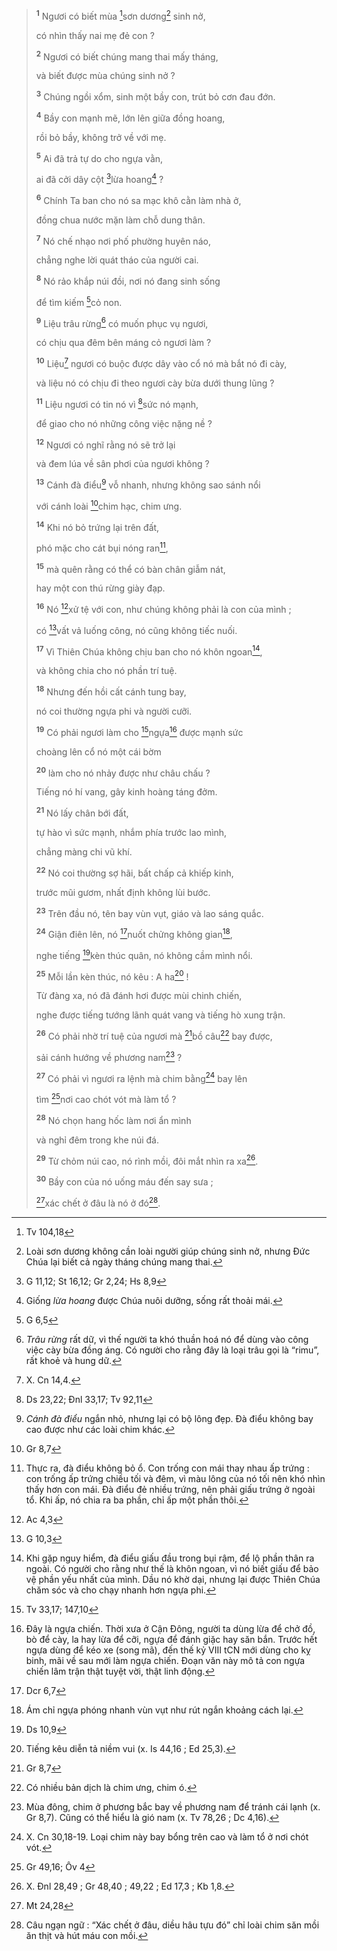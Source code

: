 > <sup><b>1</b></sup> Ngươi có biết mùa [^1@-72c81fdf-58aa-449f-81ea-c11f1bf43080]sơn dương[^1-72c81fdf-58aa-449f-81ea-c11f1bf43080] sinh nở,
>
> có nhìn thấy nai mẹ đẻ con ?
>
> <sup><b>2</b></sup> Ngươi có biết chúng mang thai mấy tháng,
>
> và biết được mùa chúng sinh nở ?
>
> <sup><b>3</b></sup> Chúng ngồi xổm, sinh một bầy con, trút bỏ cơn đau đớn.
>
> <sup><b>4</b></sup> Bầy con mạnh mẽ, lớn lên giữa đồng hoang,
>
> rồi bỏ bầy, không trở về với mẹ.
>
> <sup><b>5</b></sup> Ai đã trả tự do cho ngựa vằn,
>
> ai đã cởi dây cột [^2@-72c81fdf-58aa-449f-81ea-c11f1bf43080]lừa hoang[^2-72c81fdf-58aa-449f-81ea-c11f1bf43080] ?
>
> <sup><b>6</b></sup> Chính Ta ban cho nó sa mạc khô cằn làm nhà ở,
>
> đồng chua nước mặn làm chỗ dung thân.
>
> <sup><b>7</b></sup> Nó chế nhạo nơi phố phường huyên náo,
>
> chẳng nghe lời quát tháo của người cai.
>
> <sup><b>8</b></sup> Nó rảo khắp núi đồi, nơi nó đang sinh sống
>
> để tìm kiếm [^3@-72c81fdf-58aa-449f-81ea-c11f1bf43080]cỏ non.
>
> <sup><b>9</b></sup> Liệu trâu rừng[^3-72c81fdf-58aa-449f-81ea-c11f1bf43080] có muốn phục vụ ngươi,
>
> có chịu qua đêm bên máng cỏ ngươi làm ?
>
> <sup><b>10</b></sup> Liệu[^4-72c81fdf-58aa-449f-81ea-c11f1bf43080] ngươi có buộc được dây vào cổ nó mà bắt nó đi cày,
>
> và liệu nó có chịu đi theo ngươi cày bừa dưới thung lũng ?
>
> <sup><b>11</b></sup> Liệu ngươi có tin nó vì [^4@-72c81fdf-58aa-449f-81ea-c11f1bf43080]sức nó mạnh,
>
> để giao cho nó những công việc nặng nề ?
>
> <sup><b>12</b></sup> Ngươi có nghĩ rằng nó sẽ trở lại
>
> và đem lúa về sân phơi của ngươi không ?
>
> <sup><b>13</b></sup> Cánh đà điểu[^5-72c81fdf-58aa-449f-81ea-c11f1bf43080] vỗ nhanh, nhưng không sao sánh nổi
>
> với cánh loài [^5@-72c81fdf-58aa-449f-81ea-c11f1bf43080]chim hạc, chim ưng.
>
> <sup><b>14</b></sup> Khi nó bỏ trứng lại trên đất,
>
> phó mặc cho cát bụi nóng ran[^6-72c81fdf-58aa-449f-81ea-c11f1bf43080],
>
> <sup><b>15</b></sup> mà quên rằng có thể có bàn chân giẫm nát,
>
> hay một con thú rừng giày đạp.
>
> <sup><b>16</b></sup> Nó [^6@-72c81fdf-58aa-449f-81ea-c11f1bf43080]xử tệ với con, như chúng không phải là con của mình ;
>
> có [^7@-72c81fdf-58aa-449f-81ea-c11f1bf43080]vất vả luống công, nó cũng không tiếc nuối.
>
> <sup><b>17</b></sup> Vì Thiên Chúa không chịu ban cho nó khôn ngoan[^7-72c81fdf-58aa-449f-81ea-c11f1bf43080],
>
> và không chia cho nó phần trí tuệ.
>
> <sup><b>18</b></sup> Nhưng đến hồi cất cánh tung bay,
>
> nó coi thường ngựa phi và người cưỡi.
>
> <sup><b>19</b></sup> Có phải ngươi làm cho [^8@-72c81fdf-58aa-449f-81ea-c11f1bf43080]ngựa[^8-72c81fdf-58aa-449f-81ea-c11f1bf43080] được mạnh sức
>
> choàng lên cổ nó một cái bờm
>
> <sup><b>20</b></sup> làm cho nó nhảy được như châu chấu ?
>
> Tiếng nó hí vang, gây kinh hoàng táng đởm.
>
> <sup><b>21</b></sup> Nó lấy chân bới đất,
>
> tự hào vì sức mạnh, nhắm phía trước lao mình,
>
> chẳng màng chi vũ khí.
>
> <sup><b>22</b></sup> Nó coi thường sợ hãi, bất chấp cả khiếp kinh,
>
> trước mũi gươm, nhất định không lùi bước.
>
> <sup><b>23</b></sup> Trên đầu nó, tên bay vùn vụt, giáo và lao sáng quắc.
>
> <sup><b>24</b></sup> Giận điên lên, nó [^9@-72c81fdf-58aa-449f-81ea-c11f1bf43080]nuốt chửng không gian[^9-72c81fdf-58aa-449f-81ea-c11f1bf43080],
>
> nghe tiếng [^10@-72c81fdf-58aa-449f-81ea-c11f1bf43080]kèn thúc quân, nó không cầm mình nổi.
>
> <sup><b>25</b></sup> Mỗi lần kèn thúc, nó kêu : A ha[^10-72c81fdf-58aa-449f-81ea-c11f1bf43080] !
>
> Từ đàng xa, nó đã đánh hơi được mùi chinh chiến,
>
> nghe được tiếng tướng lãnh quát vang và tiếng hò xung trận.
>
> <sup><b>26</b></sup> Có phải nhờ trí tuệ của ngươi mà [^11@-72c81fdf-58aa-449f-81ea-c11f1bf43080]bồ câu[^11-72c81fdf-58aa-449f-81ea-c11f1bf43080] bay được,
>
> sải cánh hướng về phương nam[^12-72c81fdf-58aa-449f-81ea-c11f1bf43080] ?
>
> <sup><b>27</b></sup> Có phải vì ngươi ra lệnh mà chim bằng[^13-72c81fdf-58aa-449f-81ea-c11f1bf43080] bay lên
>
> tìm [^12@-72c81fdf-58aa-449f-81ea-c11f1bf43080]nơi cao chót vót mà làm tổ ?
>
> <sup><b>28</b></sup> Nó chọn hang hốc làm nơi ẩn mình
>
> và nghỉ đêm trong khe núi đá.
>
> <sup><b>29</b></sup> Từ chỏm núi cao, nó rình mồi, đôi mắt nhìn ra xa[^14-72c81fdf-58aa-449f-81ea-c11f1bf43080].
>
> <sup><b>30</b></sup> Bầy con của nó uống máu đến say sưa ;
>
> [^13@-72c81fdf-58aa-449f-81ea-c11f1bf43080]xác chết ở đâu là nó ở đó[^15-72c81fdf-58aa-449f-81ea-c11f1bf43080].

[^1-72c81fdf-58aa-449f-81ea-c11f1bf43080]: Loài sơn dương không cần loài người giúp chúng sinh nở, nhưng Đức Chúa lại biết cả ngày tháng chúng mang thai.

[^2-72c81fdf-58aa-449f-81ea-c11f1bf43080]: Giống _lừa hoang_ được Chúa nuôi dưỡng, sống rất thoải mái.

[^3-72c81fdf-58aa-449f-81ea-c11f1bf43080]: _Trâu rừng_ rất dữ, vì thế người ta khó thuần hoá nó để dùng vào công việc cày bừa đồng áng. Có người cho rằng đây là loại trâu gọi là “rimu”, rất khoẻ và hung dữ.

[^4-72c81fdf-58aa-449f-81ea-c11f1bf43080]: X. Cn 14,4.

[^5-72c81fdf-58aa-449f-81ea-c11f1bf43080]: _Cánh đà điểu_ ngắn nhỏ, nhưng lại có bộ lông đẹp. Đà điểu không bay cao được như các loài chim khác.

[^6-72c81fdf-58aa-449f-81ea-c11f1bf43080]: Thực ra, đà điểu không bỏ ổ. Con trống con mái thay nhau ấp trứng : con trống ấp trứng chiều tối và đêm, vì màu lông của nó tối nên khó nhìn thấy hơn con mái. Đà điểu đẻ nhiều trứng, nên phải giấu trứng ở ngoài tổ. Khi ấp, nó chia ra ba phần, chỉ ấp một phần thôi.

[^7-72c81fdf-58aa-449f-81ea-c11f1bf43080]: Khi gặp nguy hiểm, đà điểu giấu đầu trong bụi rậm, để lộ phần thân ra ngoài. Có người cho rằng như thế là khôn ngoan, vì nó biết giấu để bảo vệ phần yếu nhất của mình. Dầu nó khờ dại, nhưng lại được Thiên Chúa chăm sóc và cho chạy nhanh hơn ngựa phi.

[^8-72c81fdf-58aa-449f-81ea-c11f1bf43080]: Đây là ngựa chiến. Thời xưa ở Cận Đông, người ta dùng lừa để chở đồ, bò để cày, la hay lừa để cỡi, ngựa để đánh giặc hay săn bắn. Trước hết ngựa dùng để kéo xe (song mã), đến thế kỷ VIII tCN mới dùng cho kỵ binh, mãi về sau mới làm ngựa chiến. Đoạn văn này mô tả con ngựa chiến lâm trận thật tuyệt vời, thật linh động.

[^9-72c81fdf-58aa-449f-81ea-c11f1bf43080]: Ám chỉ ngựa phóng nhanh vùn vụt như rút ngắn khoảng cách lại.

[^10-72c81fdf-58aa-449f-81ea-c11f1bf43080]: Tiếng kêu diễn tả niềm vui (x. Is 44,16 ; Ed 25,3).

[^11-72c81fdf-58aa-449f-81ea-c11f1bf43080]: Có nhiều bản dịch là chim ưng, chim ó.

[^12-72c81fdf-58aa-449f-81ea-c11f1bf43080]: Mùa đông, chim ở phương bắc bay về phương nam để tránh cái lạnh (x. Gr 8,7). Cũng có thể hiểu là gió nam (x. Tv 78,26 ; Dc 4,16).

[^13-72c81fdf-58aa-449f-81ea-c11f1bf43080]: X. Cn 30,18-19. Loại chim này bay bổng trên cao và làm tổ ở nơi chót vót.

[^14-72c81fdf-58aa-449f-81ea-c11f1bf43080]: X. Đnl 28,49 ; Gr 48,40 ; 49,22 ; Ed 17,3 ; Kb 1,8.

[^15-72c81fdf-58aa-449f-81ea-c11f1bf43080]: Câu ngạn ngữ : “Xác chết ở đâu, diều hâu tựu đó” chỉ loài chim săn mồi ăn thịt và hút máu con mồi.

[^1@-72c81fdf-58aa-449f-81ea-c11f1bf43080]: Tv 104,18

[^2@-72c81fdf-58aa-449f-81ea-c11f1bf43080]: G 11,12; St 16,12; Gr 2,24; Hs 8,9

[^3@-72c81fdf-58aa-449f-81ea-c11f1bf43080]: G 6,5

[^4@-72c81fdf-58aa-449f-81ea-c11f1bf43080]: Ds 23,22; Đnl 33,17; Tv 92,11

[^5@-72c81fdf-58aa-449f-81ea-c11f1bf43080]: Gr 8,7

[^6@-72c81fdf-58aa-449f-81ea-c11f1bf43080]: Ac 4,3

[^7@-72c81fdf-58aa-449f-81ea-c11f1bf43080]: G 10,3

[^8@-72c81fdf-58aa-449f-81ea-c11f1bf43080]: Tv 33,17; 147,10

[^9@-72c81fdf-58aa-449f-81ea-c11f1bf43080]: Dcr 6,7

[^10@-72c81fdf-58aa-449f-81ea-c11f1bf43080]: Ds 10,9

[^11@-72c81fdf-58aa-449f-81ea-c11f1bf43080]: Gr 8,7

[^12@-72c81fdf-58aa-449f-81ea-c11f1bf43080]: Gr 49,16; Ôv 4

[^13@-72c81fdf-58aa-449f-81ea-c11f1bf43080]: Mt 24,28
